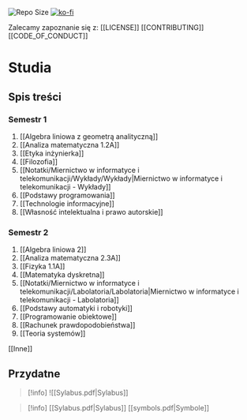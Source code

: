 ![Repo Size](https://img.shields.io/github/repo-size/Xederro/Studia?style=for-the-badge)
[![ko-fi](https://ko-fi.com/img/githubbutton_sm.svg)](https://ko-fi.com/A0A8GJFDV)

Zalecamy zapoznanie się z:
[[LICENSE]]
[[CONTRIBUTING]]
[[CODE_OF_CONDUCT]]

# Studia
## Spis treści
### Semestr 1  
1. [[Algebra liniowa z geometrą analityczną]]  
2. [[Analiza matematyczna 1.2A]]  
3. [[Etyka inżynierka]]  
4. [[Filozofia]]  
5. [[Notatki/Miernictwo w informatyce i telekomunikacji/Wykłady/Wykłady|Miernictwo w informatyce i telekomunikacji - Wykłady]]  
6. [[Podstawy programowania]]  
7. [[Technologie informacyjne]]  
8. [[Własność intelektualna i prawo autorskie]]  

### Semestr 2
1. [[Algebra liniowa 2]]
2. [[Analiza matematyczna 2.3A]]
3. [[Fizyka 1.1A]]
4. [[Matematyka dyskretna]]
5. [[Notatki/Miernictwo w informatyce i telekomunikacji/Labolatoria/Labolatoria|Miernictwo w informatyce i telekomunikacji - Labolatoria]]
6. [[Podstawy automatyki i robotyki]]
7. [[Programowanie obiektowe]]
8. [[Rachunek prawdopodobieństwa]]
9. [[Teoria systemów]]

[[Inne]]

## Przydatne
>[!info]
>![[Sylabus.pdf|Sylabus]]

>[!info]
>[[Sylabus.pdf|Sylabus]]
>[[symbols.pdf|Symbole]]

